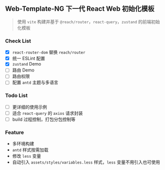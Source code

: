 ## Web-Template-NG 下一代 React Web 初始化模板

> 使用 `vite` 构建并基于 `@reach/router`，`react-query`，`zustand` 的前端初始化模板

### Check List

- [x] `react-router-dom` 替换 `reach/router`
- [x] 统一 ESLint 配置
- [x] `zustand` Demo
- [ ] 路由 Demo
- [ ] 路由权限
- [ ] 配置 `antd` 主题与多语言

### Todo List

- [ ] 更详细的使用示例
- [ ] 适合 `react-query` 的 `axios` 请求封装
- [ ] build 过程控制，打包分包控制等

### Feature

- 多环境构建
- `antd` 样式按需加载
- 修改 `less` 变量
- 自动引入 `assets/styles/variables.less` 样式，`less` 变量不用引入也可使用
